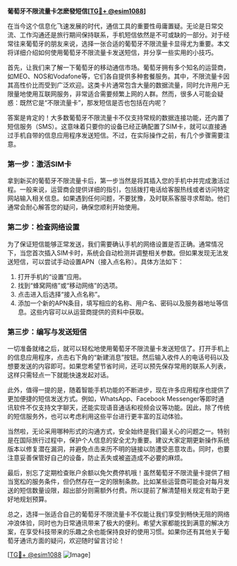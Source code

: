 **葡萄牙不限流量卡怎麽發短信[[TG💪+ @esim1088](https://t.me/s/esim1088)]**

在当今这个信息化飞速发展的时代，通信工具的重要性毋庸置疑。无论是日常交流、工作沟通还是旅行期间保持联系，手机短信依然是不可或缺的一部分。对于经常往来葡萄牙的朋友来说，选择一张合适的葡萄牙不限流量卡显得尤为重要。本文将详细介绍如何使用葡萄牙不限流量卡发送短信，并分享一些实用的小技巧。

首先，让我们来了解一下葡萄牙的移动通信市场。葡萄牙拥有多个知名的运营商，如MEO、NOS和Vodafone等，它们各自提供多种套餐服务。其中，不限流量卡因其高性价比而受到广泛欢迎。这类卡片通常包含大量的数据流量，同时允许用户无限量地使用互联网服务，非常适合需要频繁上网的人群。然而，很多人可能会疑惑：既然它是“不限流量卡”，那发短信是否也包括在内呢？

答案是肯定的！大多数葡萄牙不限流量卡不仅支持常规的数据连接功能，还内置了短信服务（SMS）。这意味着只要你的设备已经正确配置了SIM卡，就可以直接通过手机自带的信息应用程序发送短信。不过，在实际操作之前，有几个步骤需要注意。

### 第一步：激活SIM卡

拿到新买的葡萄牙不限流量卡后，第一步当然是将其插入您的手机中并完成激活过程。一般来说，运营商会提供详细的指引，包括拨打电话给客服热线或者访问特定网站输入相关信息。如果遇到任何问题，不要犹豫，及时联系客服寻求帮助。他们通常会耐心解答您的疑问，确保您顺利开始使用。

### 第二步：检查网络设置

为了保证短信能够正常发送，我们需要确认手机的网络设置是否正确。通常情况下，当您首次插入SIM卡时，系统会自动检测并调整相关参数。但如果发现无法发送短信，可以尝试手动设置APN（接入点名称）。具体方法如下：

1. 打开手机的“设置”应用。
2. 找到“蜂窝网络”或“移动网络”的选项。
3. 点击进入后选择“接入点名称”。
4. 添加一个新的APN条目，填写相应的名称、用户名、密码以及服务器地址等信息。这些内容可以从运营商提供的资料中获取。

### 第三步：编写与发送短信

一切准备就绪之后，就可以轻松地使用葡萄牙不限流量卡发送短信了。打开手机上的信息应用程序，点击右下角的“新建消息”按钮。然后输入收件人的电话号码以及想要发送的内容即可。如果您希望节省时间，还可以预先保存常用的联系人列表，这样只需轻点一下就能快速发起对话。

此外，值得一提的是，随着智能手机功能的不断进步，现在许多应用程序也提供了更加便捷的短信发送方式。例如，WhatsApp、Facebook Messenger等即时通讯软件不仅支持文字聊天，还能实现语音通话和视频会议等功能。因此，除了传统的短信服务外，也可以考虑利用这些平台进行更丰富的互动体验。

当然啦，无论采用哪种形式的沟通方式，安全始终是我们最关心的问题之一。特别是在国际旅行过程中，保护个人信息的安全尤为重要。建议大家定期更新操作系统版本以修复潜在漏洞，并避免点击来历不明的链接以防遭受恶意攻击。同时，也要注意妥善保管好自己的设备，防止丢失或被盗造成不必要的麻烦。

最后，别忘了定期检查账户余额以免欠费停机哦！虽然葡萄牙不限流量卡提供了相当宽松的服务条件，但仍然存在一定的限制条款。比如某些运营商可能会对每月发送的短信数量设限，超出部分则需额外付费。所以提前了解清楚相关规定有助于更好地规划预算。

总之，选择一张适合自己的葡萄牙不限流量卡不仅能让我们享受到畅快无阻的网络冲浪体验，同时也为日常通讯带来了极大的便利。希望大家都能找到满意的解决方案，在享受科技带来的乐趣之余也能保持良好的使用习惯。如果你还有其他关于葡萄牙通讯方面的疑问，欢迎随时留言讨论！

[[TG💪+ @esim1088](https://t.me/s/esim1088) ![Image](https://i.postimg.cc/4NQfJmqS/Snipaste-2025-05-13-00-14-12.png)]